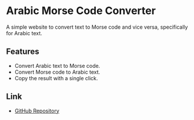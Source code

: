 # Arabic Morse Code Converter

A simple website to convert text to Morse code and vice versa, specifically for Arabic text.

## Features

- Convert Arabic text to Morse code.
- Convert Morse code to Arabic text.
- Copy the result with a single click.


## Link

- [GitHub Repository](https://github.com/mubakhit/Arabic-Morse-Convertor)
